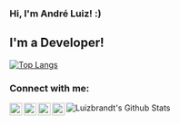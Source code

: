 ### Hi, I'm André Luiz! :)

## I'm a Developer!

[![Top Langs](https://github-readme-stats.vercel.app/api/top-langs/?username=saviollage&show_icons=true&theme=dracula&count_private=true&border=false&hide=Dart&layout=compact)](https://github.com/saviollage)

### Connect with me:

[<img align="left" alt="Luizbrandt | LinkedIn" width="22px" src="https://cdn.jsdelivr.net/npm/simple-icons@v3/icons/linkedin.svg" />](https://linkedin.com/in/andré-luiz-brandt-engcomp)
[<img align="left" alt="Luizbrandt | Instagram" width="22px" src="https://cdn.jsdelivr.net/npm/simple-icons@v3/icons/instagram.svg" />](https://instagram.com/brandtluizandre)
[<img align="left" alt="Luizbrandt | Instagram" width="22px" src="https://cdn.jsdelivr.net/npm/simple-icons@v3/icons/facebook.svg" />](https://www.facebook.com/andre.luizbrandt.73/)
[<img align="left" alt="Luizbrandt | Instagram" width="22px" src="https://cdn.jsdelivr.net/npm/simple-icons@v3/icons/whatsapp.svg" />](https://api.whatsapp.com/send?phone=+5524981642703)

<img align="left" alt="Luizbrandt's Github Stats" src="https://github-readme-stats.vercel.app/api?username=luizbrandt&show_icons=true&theme=dracula&count_private=true&border=false" />

[instagram]: https://instagram.com/brandtluizandre
[linkedin]: https://linkedin.com/in/andré-luiz-brandt-engcomp/
